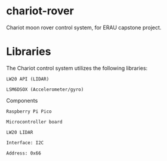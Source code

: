 # chariot-rover
Chariot moon rover control system, for ERAU capstone project.

# Libraries 

The Chariot control system utilizes the following libraries: 

    LW20 API (LIDAR) 

    LSM6DSOX (Accelerometer/gyro) 

Components 

    Raspberry Pi Pico 

    Microcontroller board 

    LW20 LIDAR 

    Interface: I2C 

    Address: 0x66
